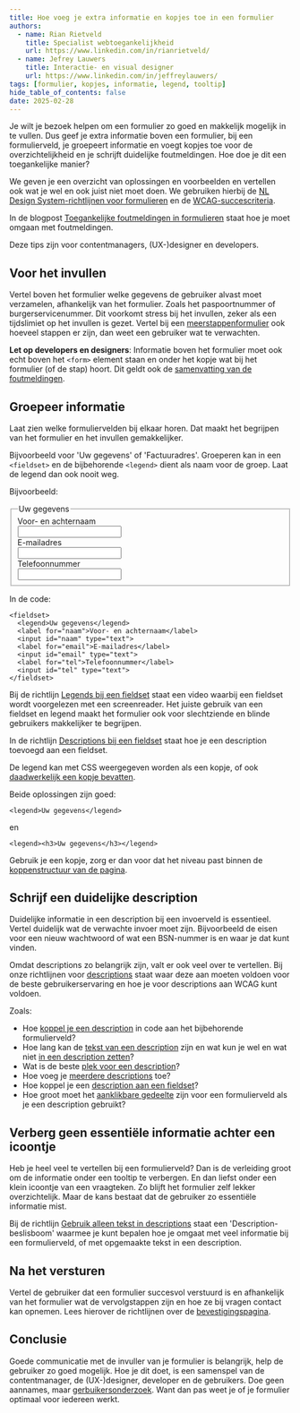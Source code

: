 ```yaml
---
title: Hoe voeg je extra informatie en kopjes toe in een formulier
authors:
  - name: Rian Rietveld
    title: Specialist webtoegankelijkheid
    url: https://www.linkedin.com/in/rianrietveld/
  - name: Jefrey Lauwers
    title: Interactie- en visual designer
    url: https://www.linkedin.com/in/jeffreylauwers/
tags: [formulier, kopjes, informatie, legend, tooltip]
hide_table_of_contents: false
date: 2025-02-28
---
```


Je wilt je bezoek helpen om een formulier zo goed en makkelijk mogelijk in te vullen. Dus geef je extra informatie boven een formulier, bij een formulierveld, je groepeert informatie en voegt kopjes toe voor de overzichtelijkheid en je schrijft duidelijke foutmeldingen. Hoe doe je dit een toegankelijke manier?

<!-- truncate -->

We geven je een overzicht van oplossingen en voorbeelden en vertellen ook wat je wel en ook juist niet moet doen. We gebruiken hierbij de [NL Design System-richtlijnen voor formulieren](/richtlijnen/formulieren) en de [WCAG-succescriteria](https://nldesignsystem.nl/wcag).

In de blogpost [Toegankelijke foutmeldingen in formulieren](/blog/toegankelijke-foutmeldingen-formulieren) staat hoe je moet omgaan met foutmeldingen.

Deze tips zijn voor contentmanagers, (UX-)designer en developers.

## Voor het invullen

Vertel boven het formulier welke gegevens de gebruiker alvast moet verzamelen, afhankelijk van het formulier. Zoals het paspoortnummer of burgerservicenummer. Dit voorkomt stress bij het invullen, zeker als een tijdslimiet op het invullen is gezet.
Vertel bij een [meerstappenformulier](/richtlijnen/formulieren/meerdere-stappen/voortgang-tonen) ook hoeveel stappen er zijn, dan weet een gebruiker wat te verwachten.

**Let op developers en designers**: Informatie boven het formulier moet ook echt boven het `<form>` element staan en onder het kopje wat bij het formulier (of de stap) hoort.
Dit geldt ook de [samenvatting van de foutmeldingen](/richtlijnen/formulieren/foutmeldingen/samenvatting).

## Groepeer informatie

Laat zien welke formuliervelden bij elkaar horen. Dat maakt het begrijpen van het formulier en het invullen gemakkelijker.

Bijvoorbeeld voor 'Uw gegevens' of 'Factuuradres'. Groeperen kan in een `<fieldset>` en de bijbehorende `<legend>` dient als naam voor de groep. Laat de legend dan ook nooit weg.

Bijvoorbeeld:

<fieldset class="site-code-demo">
  <legend>Uw gegevens</legend>
  <label for="naam">Voor- en achternaam</label><br />
  <input id="naam" type="text" /><br />
  <label for="email">E-mailadres</label><br />
  <input id="email" type="text" /><br />
  <label for="tel">Telefoonnummer</label><br />
  <input id="tel" type="text" /><br />
</fieldset>

In de code:

```
<fieldset>
  <legend>Uw gegevens</legend>
  <label for="naam">Voor- en achternaam</label>
  <input id="naam" type="text">
  <label for="email">E-mailadres</label>
  <input id="email" type="text">
  <label for="tel">Telefoonnummer</label>
  <input id="tel" type="text">
</fieldset>
```

Bij de richtlijn [Legends bij een fieldset](/richtlijnen/formulieren/fieldsets/legends) staat een video waarbij een fieldset wordt voorgelezen met een screenreader. Het juiste gebruik van een fieldset en legend maakt het formulier ook voor slechtziende en blinde gebruikers makkelijker te begrijpen.

In de richtlijn [Descriptions bij een fieldset](/richtlijnen/formulieren/fieldsets/descriptions) staat hoe je een description toevoegd aan een fieldset.

De legend kan met CSS weergegeven worden als een kopje, of ook [daadwerkelijk een kopje bevatten](https://developer.mozilla.org/en-US/docs/Web/HTML/Element/legend#technical_summary).

Beide oplossingen zijn goed:

```
<legend>Uw gegevens</legend>
```

en

```
<legend><h3>Uw gegevens</h3></legend>
```

Gebruik je een kopje, zorg er dan voor dat het niveau past binnen de [koppenstructuur van de pagina](/wcag/1.3.1).

## Schrijf een duidelijke description

Duidelijke informatie in een description bij een invoerveld is essentieel. Vertel duidelijk wat de verwachte invoer moet zijn. Bijvoorbeeld de eisen voor een nieuw wachtwoord of wat een BSN-nummer is en waar je dat kunt vinden.

Omdat descriptions zo belangrijk zijn, valt er ook veel over te vertellen. Bij onze richtlijnen voor [descriptions](/richtlijnen/formulieren/descriptions/) staat waar deze aan moeten voldoen voor de beste gebruikerservaring en hoe je voor descriptions aan WCAG kunt voldoen.

Zoals:

- Hoe [koppel je een description](/richtlijnen/formulieren/descriptions/koppelen) in code aan het bijbehorende formulierveld?
- Hoe lang kan de [tekst van een description](/richtlijnen/formulieren/descriptions/lengte) zijn en wat kun je wel en wat niet [in een description zetten](/richtlijnen/formulieren/descriptions/inhoud)?
- Wat is de beste [plek voor een description](/richtlijnen/formulieren/descriptions/plaatsing)?
- Hoe voeg je [meerdere descriptions](/richtlijnen/formulieren/descriptions/meerdere-koppelen) toe?
- Hoe koppel je een [description aan een fieldset](/richtlijnen/formulieren/descriptions/plaatsing-bij-fieldset)?
- Hoe groot moet het [aanklikbare gedeelte](/richtlijnen/formulieren/descriptions/aanklikbaar-gedeelte) zijn voor een formulierveld als je een description gebruikt?

## Verberg geen essentiële informatie achter een icoontje

Heb je heel veel te vertellen bij een formulierveld? Dan is de verleiding groot om de informatie onder een tooltip te verbergen. En dan liefst onder een klein icoontje van een vraagteken. Zo blijft het formulier zelf lekker overzichtelijk. Maar de kans bestaat dat de gebruiker zo essentiële informatie mist.

Bij de richtlijn [Gebruik alleen tekst in descriptions](/richtlijnen/formulieren/descriptions/inhoud) staat een 'Description-beslisboom' waarmee je kunt bepalen hoe je omgaat met veel informatie bij een formulierveld, of met opgemaakte tekst in een description.

## Na het versturen

Vertel de gebruiker dat een formulier succesvol verstuurd is en afhankelijk van het formulier wat de vervolgstappen zijn en hoe ze bij vragen contact kan opnemen.
Lees hierover de richtlijnen over de [bevestigingspagina](l/richtlijnen/formulieren/bevestigingspagina/).

## Conclusie

Goede communicatie met de invuller van je formulier is belangrijk, help de gebruiker zo goed mogelijk.
Hoe je dit doet, is een samenspel van de contentmanager, de (UX-)designer, developer en de gebruikers. Doe geen aannames, maar [gerbuikersonderzoek](https://gebruikersonderzoeken.nl/docs/onderzoek-bekijken). Want dan pas weet je of je formulier optimaal voor iedereen werkt.
